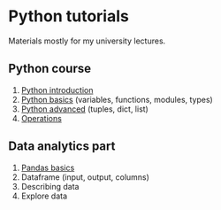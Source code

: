 # Python tutorials
Materials mostly for my university lectures.

## Python course
 1. [Python introduction](introduction.md)
 2. [Python basics](python-basics/basics.py) (variables, functions, modules, types)
 5. [Python advanced](python-basics/advanced.py) (tuples, dict, list)
 4. [Operations](operations.md)
 
## Data analytics part
 1. [Pandas basics](analytics/pandas-basics.py)
 2. Dataframe (input, output, columns)
 3. Describing data
 4. Explore data
